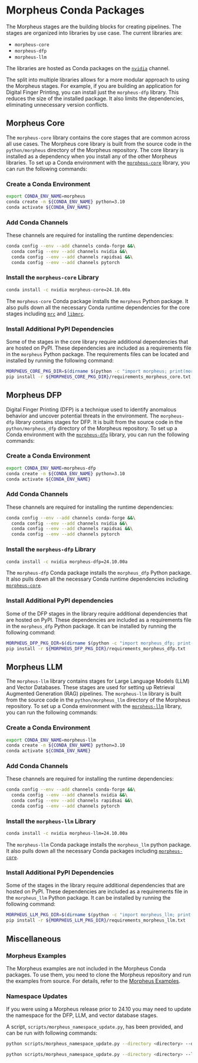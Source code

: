 <!--
SPDX-FileCopyrightText: Copyright (c) 2024, NVIDIA CORPORATION & AFFILIATES. All rights reserved.
SPDX-License-Identifier: Apache-2.0

Licensed under the Apache License, Version 2.0 (the "License");
you may not use this file except in compliance with the License.
You may obtain a copy of the License at

http://www.apache.org/licenses/LICENSE-2.0

Unless required by applicable law or agreed to in writing, software
distributed under the License is distributed on an "AS IS" BASIS,
WITHOUT WARRANTIES OR CONDITIONS OF ANY KIND, either express or implied.
See the License for the specific language governing permissions and
limitations under the License.
-->

# Morpheus Conda Packages
The Morpheus stages are the building blocks for creating pipelines. The stages are organized into libraries by use case. The current libraries are:
- `morpheus-core`
- `morpheus-dfp`
- `morpheus-llm`

The  libraries are hosted as Conda packages on the [`nvidia`](https://anaconda.org/nvidia/) channel.

The split into multiple libraries allows for a more modular approach to using the Morpheus stages. For example, if you are building an application for Digital Finger Printing, you can install just the `morpheus-dfp` library. This reduces the size of the installed package. It also limits the dependencies, eliminating unnecessary version conflicts.


## Morpheus Core
The `morpheus-core` library contains the core stages that are common across all use cases. The Morpheus core library is built from the source code in the `python/morpheus` directory of the Morpheus repository. The core library is installed as a dependency when you install any of the other Morpheus libraries.
To set up a Conda environment with the [`morpheus-core`](https://anaconda.org/nvidia/morpheus-core) library, you can run the following commands:

### Create a Conda Environment
```bash
export CONDA_ENV_NAME=morpheus
conda create -n ${CONDA_ENV_NAME} python=3.10
conda activate ${CONDA_ENV_NAME}
```

### Add Conda Channels
These channels are required for installing the runtime dependencies:
```bash
conda config --env --add channels conda-forge &&\
  conda config --env --add channels nvidia &&\
  conda config --env --add channels rapidsai &&\
  conda config --env --add channels pytorch
```

### Install the `morpheus-core` Library
```bash
conda install -c nvidia morpheus-core=24.10.00a
```
The `morpheus-core` Conda package installs the `morpheus` Python package. It also pulls down all the necessary Conda runtime dependencies for the core stages including [`mrc`](https://anaconda.org/nvidia/mrc) and [`libmrc`](https://anaconda.org/nvidia/libmrc).

### Install Additional PyPI Dependencies
Some of the stages in the core library require additional dependencies that are hosted on PyPI. These dependencies are included as a requirements file in the `morpheus` Python package. The requirements files can be located and installed by running the following command:
```bash
MORPHEUS_CORE_PKG_DIR=$(dirname $(python -c "import morpheus; print(morpheus.__file__)"))
pip install -r ${MORPHEUS_CORE_PKG_DIR}/requirements_morpheus_core.txt
```

## Morpheus DFP
Digital Finger Printing (DFP) is a technique used to identify anomalous behavior and uncover potential threats in the environment​. The `morpheus-dfp` library contains stages for DFP. It is built from the source code in the `python/morpheus_dfp` directory of the Morpheus repository. To set up a Conda environment with the [`morpheus-dfp`](https://anaconda.org/nvidia/morpheus-dfp) library, you can run the following commands:

### Create a Conda Environment
```bash
export CONDA_ENV_NAME=morpheus-dfp
conda create -n ${CONDA_ENV_NAME} python=3.10
conda activate ${CONDA_ENV_NAME}
```

### Add Conda Channels
These channels are required for installing the runtime dependencies:
```bash
conda config --env --add channels conda-forge &&\
  conda config --env --add channels nvidia &&\
  conda config --env --add channels rapidsai &&\
  conda config --env --add channels pytorch
```

### Install the `morpheus-dfp` Library
```bash
conda install -c nvidia morpheus-dfp=24.10.00a
```
The `morpheus-dfp` Conda package installs the `morpheus_dfp` Python package. It also pulls down all the necessary Conda runtime dependencies including [`morpheus-core`](https://anaconda.org/nvidia/morpheus-core).
### Install Additional PyPI dependencies
Some of the DFP stages in the library require additional dependencies that are hosted on PyPI. These dependencies are included as a requirements file in the `morpheus_dfp` Python package. It can be installed by running the following command:
```bash
MORPHEUS_DFP_PKG_DIR=$(dirname $(python -c "import morpheus_dfp; print(morpheus_dfp.__file__)"))
pip install -r ${MORPHEUS_DFP_PKG_DIR}/requirements_morpheus_dfp.txt
```

## Morpheus LLM
The `morpheus-llm` library contains stages for Large Language Models (LLM) and  Vector Databases. These stages are used for setting up Retrieval Augmented Generation (RAG) pipelines. The `morpheus-llm` library is built from the source code in the `python/morpheus_llm` directory of the Morpheus repository.
To set up a Conda environment with the [`morpheus-llm`](https://anaconda.org/nvidia/morpheus-dfp) library, you can run the following commands:

### Create a Conda Environment
```bash
export CONDA_ENV_NAME=morpheus-llm
conda create -n ${CONDA_ENV_NAME} python=3.10
conda activate ${CONDA_ENV_NAME}
```

### Add Conda Channels
These channels are required for installing the runtime dependencies:
```bash
conda config --env --add channels conda-forge &&\
  conda config --env --add channels nvidia &&\
  conda config --env --add channels rapidsai &&\
  conda config --env --add channels pytorch
```

### Install the `morpheus-llm` Library
```bash
conda install -c nvidia morpheus-llm=24.10.00a
```
The `morpheus-llm` Conda package installs the `morpheus_llm` python package. It also pulls down all the necessary Conda packages including [`morpheus-core`](https://anaconda.org/nvidia/morpheus-core).

### Install Additional PyPI Dependencies
Some of the stages in the library require additional dependencies that are hosted on PyPI. These dependencies are included as a requirements file in the `morpheus_llm` Python package. It can be installed by running the following command:
```bash
MORPHEUS_LLM_PKG_DIR=$(dirname $(python -c "import morpheus_llm; print(morpheus_llm.__file__)"))
pip install -r ${MORPHEUS_LLM_PKG_DIR}/requirements_morpheus_llm.txt
```

## Miscellaneous
### Morpheus Examples
The Morpheus examples are not included in the Morpheus Conda packages. To use them, you need to clone the Morpheus repository and run the examples from source. For details, refer to the [Morpheus Examples](./examples.md).

### Namespace Updates
If you were using a Morpheus release prior to 24.10 you may need to update the namespace for the DFP, LLM, and vector database stages.

A script, `scripts/morpheus_namespace_update.py`, has been provided, and can be run with following commands:
```bash
python scripts/morpheus_namespace_update.py --directory <directory> --dfp
```
```bash
python scripts/morpheus_namespace_update.py --directory <directory> --llm
```
